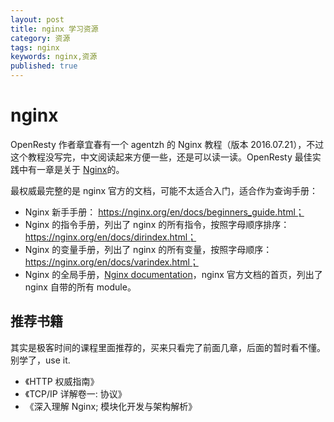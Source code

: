 ```yaml
---
layout: post
title: nginx 学习资源
category: 资源
tags: nginx
keywords: nginx,资源
published: true
---
```


# nginx

OpenResty 作者章宜春有一个 agentzh 的 Nginx 教程（版本 2016.07.21），不过这个教程没写完，中文阅读起来方便一些，还是可以读一读。OpenResty 最佳实践中有一章是关于 [Nginx](https://moonbingbing.gitbooks.io/openresty-best-practices/content/ngx/nginx.html)的。

最权威最完整的是 nginx 官方的文档，可能不太适合入门，适合作为查询手册：

- Nginx 新手手册： https://nginx.org/en/docs/beginners_guide.html；
- Nginx 的指令手册，列出了 nginx 的所有指令，按照字母顺序排序：https://nginx.org/en/docs/dirindex.html；
- Nginx 的变量手册，列出了 nginx 的所有变量，按照字母顺序：https://nginx.org/en/docs/varindex.html；
- Nginx 的全局手册，[Nginx documentation](http://nginx.org/en/docs/)，nginx 官方文档的首页，列出了 nginx 自带的所有 module。

## 推荐书籍

其实是极客时间的课程里面推荐的，买来只看完了前面几章，后面的暂时看不懂。别学了，use it.

- 《HTTP 权威指南》
- 《TCP/IP 详解卷一: 协议》
- 《深入理解 Nginx; 模块化开发与架构解析》

